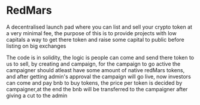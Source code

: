 # RedMars
A decentralised launch pad where you can list and sell your crypto token at a very minimal fee, the purpose of this is to provide projects with low capitals a way to get there token and raise some capital to public before listing on big exchanges


The code is in solidity, the logic is people can come and send there token to us to sell, by creating and campaign, for the campaign to go active the campaigner should atleast have some amount of native redMars tokens, and after getting admin's approval the campaign will go live, now investors can come and pay bnb to buy tokens, the price per token is decided by campaigner,at the end the bnb will be transferred to the campaigner after giving a cut to the admin 

